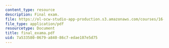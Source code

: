 ```yaml
---
content_type: resource
description: Final exam.
file: https://ol-ocw-studio-app-production.s3.amazonaws.com/courses/16-30-estimation-and-control-of-aerospace-systems-spring-2004/7a5335800679a84086c7edae107e5d75_final_exama.pdf
file_type: application/pdf
resourcetype: Document
title: final_exama.pdf
uid: 7a533580-0679-a840-86c7-edae107e5d75
---
```

